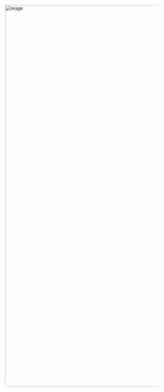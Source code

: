 <img width="1252" height="1248" alt="image" src="https://github.com/user-attachments/assets/d803775c-edd3-4bdd-8d6b-aaed546a479b" />
